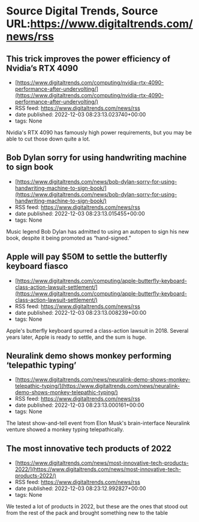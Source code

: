 # Source Digital Trends, Source URL:https://www.digitaltrends.com/news/rss

## This trick improves the power efficiency of Nvidia’s RTX 4090
 - [https://www.digitaltrends.com/computing/nvidia-rtx-4090-performance-after-undervolting/](https://www.digitaltrends.com/computing/nvidia-rtx-4090-performance-after-undervolting/)
 - RSS feed: https://www.digitaltrends.com/news/rss
 - date published: 2022-12-03 08:23:13.023740+00:00
 - tags: None

Nvidia's RTX 4090 has famously high power requirements, but you may be able to cut those down quite a lot.

## Bob Dylan sorry for using handwriting machine to sign book
 - [https://www.digitaltrends.com/news/bob-dylan-sorry-for-using-handwriting-machine-to-sign-book/](https://www.digitaltrends.com/news/bob-dylan-sorry-for-using-handwriting-machine-to-sign-book/)
 - RSS feed: https://www.digitaltrends.com/news/rss
 - date published: 2022-12-03 08:23:13.015455+00:00
 - tags: None

Music legend Bob Dylan has admitted to using an autopen to sign his new book, despite it being promoted as “hand-signed.”

## Apple will pay $50M to settle the butterfly keyboard fiasco
 - [https://www.digitaltrends.com/computing/apple-butterfly-keyboard-class-action-lawsuit-settlement/](https://www.digitaltrends.com/computing/apple-butterfly-keyboard-class-action-lawsuit-settlement/)
 - RSS feed: https://www.digitaltrends.com/news/rss
 - date published: 2022-12-03 08:23:13.008239+00:00
 - tags: None

Apple's butterfly keyboard spurred a class-action lawsuit in 2018. Several years later, Apple is ready to settle, and the sum is huge.

## Neuralink demo shows monkey performing ‘telepathic typing’
 - [https://www.digitaltrends.com/news/neuralink-demo-shows-monkey-telepathic-typing/](https://www.digitaltrends.com/news/neuralink-demo-shows-monkey-telepathic-typing/)
 - RSS feed: https://www.digitaltrends.com/news/rss
 - date published: 2022-12-03 08:23:13.000161+00:00
 - tags: None

The latest show-and-tell event from Elon Musk's brain-interface Neuralink venture showed a monkey typing telepathically.

## The most innovative tech products of 2022
 - [https://www.digitaltrends.com/news/most-innovative-tech-products-2022/](https://www.digitaltrends.com/news/most-innovative-tech-products-2022/)
 - RSS feed: https://www.digitaltrends.com/news/rss
 - date published: 2022-12-03 08:23:12.992827+00:00
 - tags: None

We tested a lot of products in 2022, but these are the ones that stood out from the rest of the pack and brought something new to the table
